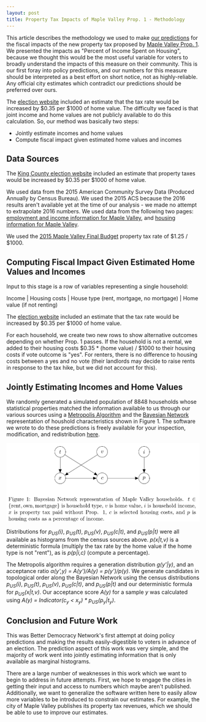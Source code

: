 ```yaml
---
layout: post
title: Property Tax Impacts of Maple Valley Prop. 1 - Methodology
---
```


This article describes the methodology we used to make [our predictions](http://demportal.org) for the fiscal impacts of the new property tax proposed by [Maple Valley Prop. 1](http://www.kingcounty.gov/depts/elections/how-to-vote/ballots/whats-on-the-ballot/ballot-measures/february-special/list-of-measures/maple-valley.aspx).
We presented the impacts as "Percent of Income Spent on Housing", because we thought this would be the most useful variable for voters to broadly understand the impacts of this measure on their community.
This is our first foray into policy predictions, and our numbers for this measure should be interpreted as a best effort on short notice, not as highly-reliable.
Any official city estimates which contradict our predictions should be preferred over ours.

The [election website](http://www.kingcounty.gov/depts/elections/how-to-vote/ballots/whats-on-the-ballot/ballot-measures/february-special/list-of-measures/maple-valley.aspx) included an estimate that the tax rate would be increased by $0.35 per $1000 of home value.
The difficulty we faced is that joint income and home values are not publicly available to do this calculation.
So, our method was basically two steps:
<ul>
<li>Jointly estimate incomes and home values</li>
<li>Compute fiscal impact given estimated home values and incomes</li>
</ul>

## Data Sources

The [King County election website](http://www.kingcounty.gov/depts/elections/how-to-vote/ballots/whats-on-the-ballot/ballot-measures/february-special/list-of-measures/maple-valley.aspx) included an estimate that property taxes would be increased by $0.35 per $1000 of home value.

We used data from the 2015 American Community Survey Data (Produced Annually by Census Bureau).
We used the 2015 ACS because the 2016 results aren't available yet at the time of our analysis - we made no attempt to extrapolate 2016 numbers.
We used data from the following two pages: [employment and income information for Maple Valley](https://factfinder.census.gov/bkmk/table/1.0/en/ACS/15_5YR/DP03/1600000US5343150), and [housing information for Maple Valley](https://factfinder.census.gov/bkmk/table/1.0/en/ACS/15_5YR/DP04/1600000US5343150).

We used the [2015 Maple Valley Final Budget](http://www.maplevalleywa.gov/home/showdocument?id=7826) property tax rate of $1.25 / $1000.

## Computing Fiscal Impact Given Estimated Home Values and Incomes

Input to this stage is a row of variables representing a single household:

Income | Housing costs | House type (rent, mortgage, no mortgage) | Home value (if not renting)

The [election website](http://www.kingcounty.gov/depts/elections/how-to-vote/ballots/whats-on-the-ballot/ballot-measures/february-special/list-of-measures/maple-valley.aspx) included an estimate that the tax rate would be increased by $0.35 per $1000 of home value.

For each household, we create two new rows to show alternative outcomes depending on whether Prop. 1 passes.
If the household is not a rental, we added to their housing costs $0.35 * (home value) / $1000 to their housing costs if vote outcome is "yes".
For renters, there is no difference to housing costs between a yes and no vote (their landlords may decide to raise rents in response to the tax hike, but we did not account for this).

## Jointly Estimating Incomes and Home Values

We randomly generated a simulated population of 8848 households whose statistical properties matched the information available to us through our various sources using a [Metropolis Algorithm](https://en.wikipedia.org/wiki/Metropolis%E2%80%93Hastings_algorithm) and the [Bayesian Network](https://en.wikipedia.org/wiki/Bayesian_network) representation of houshold characteristics shown in Figure 1. 
The software we wrote to do these predictions is freely available for your inspection, modification, and redistribution [here](https://github.com/davidogbodfog/property-tax-effects-calculator).

<img src="https://raw.githubusercontent.com/better-dem/better-dem.github.io/master/images/mv_bn_household_representation.png">

Distributions for <i>p<sub>US</sub>(i)</i>, <i>p<sub>US</sub>(t)</i>, <i>p<sub>US</sub>(v)</i>, <i>p<sub>US</sub>(c|t)</i>, and <i>p<sub>US</sub>(p|t)</i> were all available as histograms from the census sources above. <i>p(x|t,v)</i> is a deterministic formula (multiply the tax rate by the home value if the home type is not "rent"), as is <i>p(p|i,c)</i> (compute a percentage).

The Metropolis algorithm requires a generation distribution <i>g(y'|y)</i>, and an acceptance ratio <i>&alpha;(y',y) = A(y')/A(y) = p(y')/p(y)</i>. 
We generate candidates in topological order along the Bayesian Network using the census distributions <i>p<sub>US</sub>(i)</i>, <i>p<sub>US</sub>(t)</i>, <i>p<sub>US</sub>(v)</i>, <i>p<sub>US</sub>(c|t)</i>, and <i>p<sub>US</sub>(p|t)</i> and our deterministic formula for <i>p<sub>US</sub>(x|t,v)</i>.
Our acceptance score <i>A(y)</i> for a sample <i>y</i> was calculated using <i>A(y) = Indicator(c<sub>y</sub> &lt; x<sub>y</sub>) * p<sub>US</sub>(p<sub>y</sub>|t<sub>y</sub>)</i>.


## Conclusion and Future Work
This was Better Democracy Network's first attempt at doing policy predictions and making the results easily-digestible to voters in advance of an election.
The prediction aspect of this work was very simple, and the majority of work went into jointly estimating information that is only available as marginal histograms.

There are a large number of weaknesses in this work which we want to begin to address in future attempts.
First, we hope to engage the cities in getting their input and access to numbers which maybe aren't published.
Additionally, we want to generalize the software written here to easily allow more variables to be introduced to constrain our estimates.
For example, the city of Maple Valley publishes its property tax revenues, which we should be able to use to improve our estimates.
